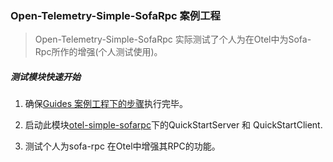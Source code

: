 ### Open-Telemetry-Simple-SofaRpc 案例工程

> Open-Telemetry-Simple-SofaRpc 实际测试了个人为在Otel中为Sofa-Rpc所作的增强(个人测试使用)。

##### 测试模块快速开始

1. 确保[Guides 案例工程下的步骤](../README.md)执行完毕。

2. 启动此模块[otel-simple-sofarpc](https://github.com/chenmudu/open-telemetry-java-guides/tree/master/otel-simple-sofarpc/src/main/java/org/chenmudu/otel/sofarpc/quickly)下的QuickStartServer 和 QuickStartClient.

3. 测试个人为sofa-rpc 在Otel中增强其RPC的功能。